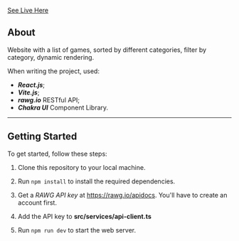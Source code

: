 
[See Live Here](https://game-5d0l2isij-elen-oz.vercel.app/)

## About

Website with a list of games, sorted by different categories, filter by category, dynamic rendering.

When writing the project, used:

- ***React.js***;
- ***Vite.js***;
- ***rawg.io*** RESTful API;
- ***Chakra UI*** Component Library.

---

## Getting Started
To get started, follow these steps:

1. Clone this repository to your local machine.

2. Run `npm install` to install the required dependencies.

3. Get a *RAWG API key* at https://rawg.io/apidocs. You'll have to create an account first.

4. Add the API key to **src/services/api-client.ts**

5. Run `npm run dev` to start the web server.
